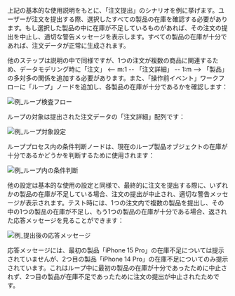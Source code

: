 上記の基本的な使用説明をもとに、「注文提出」のシナリオを例に挙げます。ユーザーが注文を提出する際、選択したすべての製品の在庫を確認する必要があります。もし選択した製品の中に在庫が不足しているものがあれば、その注文の提出を中止し、適切な警告メッセージを表示します。すべての製品の在庫が十分であれば、注文データが正常に生成されます。

他のステップは説明の中で同様ですが、1つの注文が複数の商品に関連するため、データモデリング時に「注文」 <-- m:1 -- 「注文詳細」 -- 1:m --> 「製品」の多対多の関係を追加する必要があります。また、「操作前イベント」ワークフローに「ループ」ノードを追加し、各製品の在庫が十分であるかを確認します：

![例_ループ検査フロー](https://static-docs.nocobase.com/8307de47d5629595ab6cf00f8aa898e3.png)

ループの対象は提出された注文データの「注文詳細」配列です：

![例_ループ対象設定](https://static-docs.nocobase.com/ed662b54cc1f5425e2b472053f89baba.png)

ループプロセス内の条件判断ノードは、現在のループ製品オブジェクトの在庫が十分であるかどうかを判断するために使用されます：

![例_ループ内の条件判断](https://static-docs.nocobase.com/4af91112934b0a04a4ce55e657c0833b.png)

他の設定は基本的な使用の設定と同様で、最終的に注文を提出する際に、いずれかの製品の在庫が不足している場合、注文の提出が中止され、適切な警告メッセージが表示されます。テスト時には、1つの注文内で複数の製品を提出し、その中の1つの製品の在庫が不足し、もう1つの製品の在庫が十分である場合、返された応答メッセージを見ることができます：

![例_提出後の応答メッセージ](https://static-docs.nocobase.com/dd9e81084aa237bda0241d399ac19270.png)

応答メッセージには、最初の製品「iPhone 15 Pro」の在庫不足については提示されていませんが、2つ目の製品「iPhone 14 Pro」の在庫不足についてのみ提示されています。これはループ中に最初の製品の在庫が十分であったために中止されず、2つ目の製品が在庫不足であったために注文の提出が中止されたためです。

